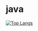 # java

[![Top Langs](https://github-readme-stats.vercel.app/api/top-langs/?username=vxxv123&layout=compact)](https://github.com/vxxv123/github-readme-stats)
